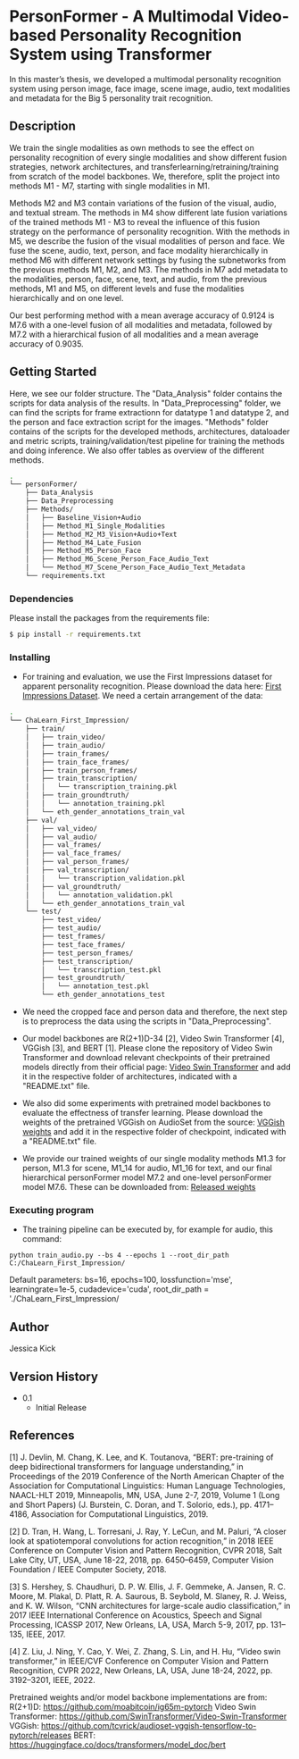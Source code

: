 # PersonFormer - A Multimodal Video-based Personality Recognition System using Transformer

In this master’s thesis, we developed a multimodal personality recognition system using person image, face image, scene image, audio, text modalities and metadata for the Big 5 personality trait recognition.

## Description

We train the single modalities as own methods to see the effect on personality recognition of every single modalities and show different fusion strategies, network architectures, and transferlearning/retraining/training from scratch of the model backbones. We, therefore, split the project into methods M1 - M7, starting with single modalities in M1. 

Methods M2 and M3 contain variations of the fusion of the visual, audio, and textual stream. The methods in M4 show different late fusion variations of the trained methods M1 - M3 to reveal the influence of this fusion strategy on the performance of personality recognition. With the methods in M5, we describe the fusion of the visual modalities of person and face. We fuse the scene, audio, text, person, and face modality hierarchically in method M6 with different network settings by fusing the subnetworks from the previous methods M1, M2, and M3. The methods in M7 add metadata to the modalities, person, face, scene, text, and audio, from the previous methods, M1 and M5, on different levels and fuse the modalities hierarchically and on one level. 

Our best performing method with a mean average accuracy of 0.9124 is M7.6 with a one-level fusion of all modalities and metadata, followed by M7.2 with a hierarchical fusion of all modalities and a mean average accuracy of 0.9035.


## Getting Started
Here, we see our folder structure. The "Data_Analysis" folder contains the scripts for data analysis of the results. In "Data_Preprocessing" folder, we can find the scripts for frame extractionn for datatype 1 and datatype 2, and the person and face extraction script for the images. "Methods" folder contains of the scripts for the developed methods, architectures, dataloader and metric scripts, training/validation/test pipeline for training the methods and doing inference. We also offer tables as overview of the different methods.
```bash
.
└── personFormer/
    ├── Data_Analysis
    ├── Data_Preprocessing
    ├── Methods/
    │   ├── Baseline_Vision+Audio
    │   ├── Method_M1_Single_Modalities
    │   ├── Method_M2_M3_Vision+Audio+Text
    │   ├── Method_M4_Late_Fusion
    │   ├── Method_M5_Person_Face
    │   ├── Method_M6_Scene_Person_Face_Audio_Text
    │   └── Method_M7_Scene_Person_Face_Audio_Text_Metadata
    └── requirements.txt
```
### Dependencies
Please install the packages from the requirements file:

```bash
$ pip install -r requirements.txt
```

### Installing

* For training and evaluation, we use the First Impressions dataset for apparent personality recognition. Please download the data here: 
[First Impressions Dataset](https://chalearnlap.cvc.uab.cat/dataset/24/description/).
We need a certain arrangement of the data:
```bash
.
└── ChaLearn_First_Impression/
    ├── train/
    │   ├── train_video/
    │   ├── train_audio/
    │   ├── train_frames/
    │   ├── train_face_frames/
    │   ├── train_person_frames/
    │   ├── train_transcription/
    │   │   └── transcription_training.pkl
    │   ├── train_groundtruth/
    │   │   └── annotation_training.pkl
    │   └── eth_gender_annotations_train_val
    ├── val/
    │   ├── val_video/
    │   ├── val_audio/
    │   ├── val_frames/
    │   ├── val_face_frames/
    │   ├── val_person_frames/
    │   ├── val_transcription/
    │   │   └── transcription_validation.pkl
    │   ├── val_groundtruth/
    │   │   └── annotation_validation.pkl
    │   └── eth_gender_annotations_train_val
    └── test/
        ├── test_video/
        ├── test_audio/
        ├── test_frames/
        ├── test_face_frames/
        ├── test_person_frames/
        ├── test_transcription/
        │   └── transcription_test.pkl
        ├── test_groundtruth/
        │   └── annotation_test.pkl
        └── eth_gender_annotations_test
```
* We need the cropped face and person data and therefore, the next step is to preprocess the data using the scripts in "Data_Preprocessing".

* Our model backbones are R(2+1)D-34 <a id="1">[2]</a>, Video Swin Transformer <a id="1">[4]</a>, VGGish <a id="1">[3]</a>, and BERT <a id="1">[1]</a>. Please clone the repository of Video Swin Transformer and download relevant checkpoints of their pretrained models directly from their official page:
[Video Swin Transformer](https://github.com/SwinTransformer/Video-Swin-Transformer) and add it in the respective folder of architectures, indicated with a "README.txt" file.

* We also did some experiments with pretrained model backbones to evaluate the effectness of transfer learning. Please download the weights of the pretrained VGGish on AudioSet from the source:
[VGGish weights](https://github.com/tcvrick/audioset-vggish-tensorflow-to-pytorch/releases) and add it in the respective folder of checkpoint, indicated with a "README.txt" file.

* We provide our trained weights of our single modality methods M1.3 for person, M1.3 for scene, M1_14 for audio, M1_16 for text, and our final hierarchical personFormer model M7.2 and one-level personFormer model M7.6. These can be downloaded from:
[Released weights](https://drive.google.com/drive/folders/1MYuoeeFddnYZvVDidgxLdPWZbTKRK-pK?usp=sharing) 

### Executing program

* The training pipeline can be executed by, for example for audio, this command:
```
python train_audio.py --bs 4 --epochs 1 --root_dir_path C:/ChaLearn_First_Impression/
```
Default parameters: bs=16, epochs=100, lossfunction='mse', learningrate=1e-5, cudadevice='cuda', root_dir_path = './ChaLearn_First_Impression/

## Author

Jessica Kick


## Version History
* 0.1
    * Initial Release

## References
<a id="1">[1]</a> 
J. Devlin, M. Chang, K. Lee, and K. Toutanova, “BERT: pre-training of deep
bidirectional transformers for language understanding,” in Proceedings of the 2019 Conference of the North American Chapter of the Association for Computational Linguistics: Human Language Technologies, NAACL-HLT 2019, Minneapolis, MN, USA, June 2-7, 2019, Volume 1 (Long and Short Papers) (J. Burstein, C. Doran, and T. Solorio, eds.), pp. 4171–4186, Association for Computational Linguistics, 2019.

<a id="1">[2]</a> 
D. Tran, H. Wang, L. Torresani, J. Ray, Y. LeCun, and M. Paluri, “A closer look at spatiotemporal convolutions for action recognition,” in 2018 IEEE Conference on Computer Vision and Pattern Recognition, CVPR 2018, Salt Lake City, UT, USA, June 18-22, 2018, pp. 6450–6459, Computer Vision Foundation / IEEE Computer Society, 2018.

<a id="1">[3]</a> 
S. Hershey, S. Chaudhuri, D. P. W. Ellis, J. F. Gemmeke, A. Jansen, R. C. Moore, M. Plakal, D. Platt, R. A. Saurous, B. Seybold, M. Slaney, R. J. Weiss, and K. W. Wilson, “CNN architectures for large-scale audio classification,” in 2017 IEEE International Conference on Acoustics, Speech and Signal Processing, ICASSP 2017, New Orleans, LA, USA, March 5-9, 2017, pp. 131–135, IEEE, 2017.

<a id="1">[4]</a>
Z. Liu, J. Ning, Y. Cao, Y. Wei, Z. Zhang, S. Lin, and H. Hu, “Video swin transformer,” in IEEE/CVF Conference on Computer Vision and Pattern Recognition, CVPR 2022, New Orleans, LA, USA, June 18-24, 2022, pp. 3192–3201, IEEE, 2022.

Pretrained weights and/or model backbone implementations are from:
R(2+1)D: https://github.com/moabitcoin/ig65m-pytorch
Video Swin Transformer: https://github.com/SwinTransformer/Video-Swin-Transformer
VGGish: https://github.com/tcvrick/audioset-vggish-tensorflow-to-pytorch/releases
BERT: https://huggingface.co/docs/transformers/model_doc/bert
